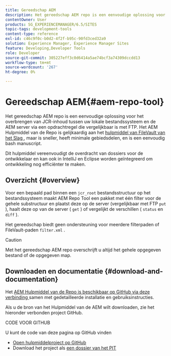 ```yaml
---
title: Gereedschap AEM
description: Het gereedschap AEM repo is een eenvoudige oplossing voor het overbrengen van JCR-inhoud tussen uw lokale bestandssysteem en de AEM server via een opdrachtregel die vergelijkbaar is met FTP. Het gereedschap AEM repo is vergelijkbaar met het gereedschap Jackrabbit FileVault, maar is sneller, heeft minimale afhankelijkheden en is een eenvoudig bash-script.
contentOwner: User
products: SG_EXPERIENCEMANAGER/6.5/SITES
topic-tags: development-tools
content-type: reference
exl-id: c46c9f0c-b0d2-4f2f-b95c-90fd3ced32a9
solution: Experience Manager, Experience Manager Sites
feature: Developing,Developer Tools
role: Developer
source-git-commit: 305227eff3c0d6414a5ae74bcf3a74309dccdd13
workflow-type: tm+mt
source-wordcount: '267'
ht-degree: 0%

---
```


# Gereedschap AEM{#aem-repo-tool}

Het gereedschap AEM repo is een eenvoudige oplossing voor het overbrengen van JCR-inhoud tussen uw lokale bestandssysteem en de AEM server via een opdrachtregel die vergelijkbaar is met FTP. Het AEM Hulpmiddel van de Repo is gelijkaardig aan het [ hulpmiddel van FileVault van het Slag ](/help/sites-developing/ht-vlttool.md), maar is sneller, heeft minimale gebiedsdelen, en is een eenvoudig bash manuscript.

Dit hulpmiddel vereenvoudigt de overdracht van dossiers voor de ontwikkelaar en kan ook in IntelliJ en Eclipse worden geïntegreerd om ontwikkeling nog efficiënter te maken.

## Overzicht {#overview}

Voor een bepaald pad binnen een `jcr_root` bestandsstructuur op het bestandssysteem maakt AEM Repo Tool een pakket met één filter voor de gehele substructuur en plaatst deze op de server (vergelijkbaar met FTP `put` ), haalt deze op van de server ( `get` ) of vergelijkt de verschillen ( `status` en `diff` ).

Het gereedschap biedt geen ondersteuning voor meerdere filterpaden of FileVault-paden `filter.xml` .

>[!CAUTION]
>
>Met het gereedschap AEM repo overschrijft u altijd het gehele opgegeven bestand of de opgegeven map.

## Downloaden en documentatie {#download-and-documentation}

Het [ AEM Hulpmiddel van de Repo is beschikbaar op GitHub via deze verbinding ](https://github.com/Adobe-Marketing-Cloud/tools/tree/master/repo) samen met gedetailleerde installatie en gebruiksinstructies.

Als u de bron van het Hulpmiddel van de AEM wilt downloaden, zie het hieronder verbonden project GitHub.

CODE VOOR GITHUB

U kunt de code van deze pagina op GitHub vinden

* [ Open hulpmiddelproject op GitHub ](https://github.com/Adobe-Marketing-Cloud/tools)
* Download het project als [ een dossier van het PIT ](https://github.com/Adobe-Marketing-Cloud/tools/archive/master.zip)
